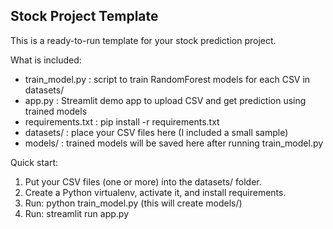 Stock Project Template
----------------------
This is a ready-to-run template for your stock prediction project.

What is included:
- train_model.py : script to train RandomForest models for each CSV in datasets/
- app.py : Streamlit demo app to upload CSV and get prediction using trained models
- requirements.txt : pip install -r requirements.txt
- datasets/ : place your CSV files here (I included a small sample)
- models/ : trained models will be saved here after running train_model.py

Quick start:
1. Put your CSV files (one or more) into the datasets/ folder.
2. Create a Python virtualenv, activate it, and install requirements.
3. Run: python train_model.py  (this will create models/)
4. Run: streamlit run app.py
